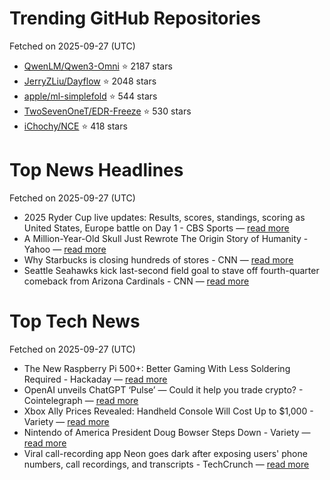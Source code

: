 # Trending GitHub Repositories
Fetched on 2025-09-27 (UTC)

- [QwenLM/Qwen3-Omni](https://github.com/QwenLM/Qwen3-Omni) ⭐ 2187 stars
- [JerryZLiu/Dayflow](https://github.com/JerryZLiu/Dayflow) ⭐ 2048 stars
- [apple/ml-simplefold](https://github.com/apple/ml-simplefold) ⭐ 544 stars
- [TwoSevenOneT/EDR-Freeze](https://github.com/TwoSevenOneT/EDR-Freeze) ⭐ 530 stars
- [iChochy/NCE](https://github.com/iChochy/NCE) ⭐ 418 stars

# Top News Headlines
Fetched on 2025-09-27 (UTC)
- 2025 Ryder Cup live updates: Results, scores, standings, scoring as United States, Europe battle on Day 1 - CBS Sports — [read more](https://www.cbssports.com/golf/news/ryder-cup-2025-live-updates-results-scores-standings-day-1/live/)
- A Million-Year-Old Skull Just Rewrote The Origin Story of Humanity - Yahoo — [read more](https://www.sciencealert.com/a-million-year-old-skull-just-rewrote-the-origin-story-of-humanity)
- Why Starbucks is closing hundreds of stores - CNN — [read more](https://www.cnn.com/2025/09/26/business/starbucks-stores-closing-brian-niccol)
- Seattle Seahawks kick last-second field goal to stave off fourth-quarter comeback from Arizona Cardinals - CNN — [read more](https://www.cnn.com/2025/09/26/sport/football-seahawks-cardinals-week-4-intl)

# Top Tech News
Fetched on 2025-09-27 (UTC)
- The New Raspberry Pi 500+: Better Gaming With Less Soldering Required - Hackaday — [read more](https://hackaday.com/2025/09/25/the-new-raspberry-pi-500-better-gaming-with-less-soldering-required/)
- OpenAI unveils ChatGPT ‘Pulse’ — Could it help you trade crypto? - Cointelegraph — [read more](https://cointelegraph.com/news/openai-launches-chatgpt-pulse-help-crypto-traders)
- Xbox Ally Prices Revealed: Handheld Console Will Cost Up to $1,000 - Variety — [read more](https://variety.com/2025/digital/news/xbox-ally-prices-revealed-handheld-1236529475/)
- Nintendo of America President Doug Bowser Steps Down - Variety — [read more](https://variety.com/2025/gaming/news/nintendo-doug-bowser-exits-president-1236529655/)
- Viral call-recording app Neon goes dark after exposing users' phone numbers, call recordings, and transcripts - TechCrunch — [read more](https://techcrunch.com/2025/09/25/viral-call-recording-app-neon-goes-dark-after-exposing-users-phone-numbers-call-recordings-and-transcripts/)
